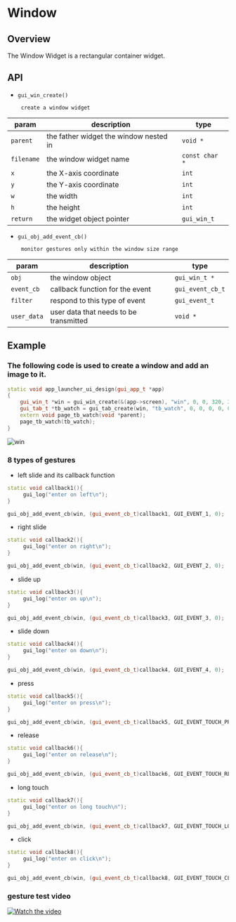 # Window

## Overview
The Window Widget is a rectangular container widget.

## API 

-  `gui_win_create()` 
        
        create a window widget

|param  | description  |type|
|--|--|--|
|`parent`|the father widget the window nested in|`void *`|  
|`filename`|the window widget name|`const char *`|
|`x`|the X-axis coordinate|`int`|
|`y`|the Y-axis coordinate|`int`|
|`w`|the width|`int`|
|`h`|the height|`int`|
|`return`|the widget object pointer|`gui_win_t`|  


-  `gui_obj_add_event_cb()` 
        
        monitor gestures only within the window size range 

|param  | description  |type|
|--|--|--|
|`obj`|the window object|`gui_win_t *`|  
|`event_cb`|callback function for the event|`gui_event_cb_t`|
|`filter`|respond to this type of event|`gui_event_t`|
|`user_data`|user data that needs to be transmitted|`void *`|


## Example 
### The following code is used to create a window and add an image to it.
```cpp
static void app_launcher_ui_design(gui_app_t *app)
{
    gui_win_t *win = gui_win_create(&(app->screen), "win", 0, 0, 320, 320);
    gui_tab_t *tb_watch = gui_tab_create(win, "tb_watch", 0, 0, 0, 0, 0, 0);
    extern void page_tb_watch(void *parent);
    page_tb_watch(tb_watch);
}
```
![win](https://foruda.gitee.com/images/1694169886660683122/5a0b4b9e_13408154.png "win.PNG") 



### 8 types of gestures  
- left slide and its callback function
```cpp
static void callback1(){
     gui_log("enter on left\n");
}
```
```cpp
gui_obj_add_event_cb(win, (gui_event_cb_t)callback1, GUI_EVENT_1, 0);
```

- right slide
```cpp
static void callback2(){
     gui_log("enter on right\n");
}
```
```cpp
gui_obj_add_event_cb(win, (gui_event_cb_t)callback2, GUI_EVENT_2, 0);
```
- slide up
```cpp
static void callback3(){
     gui_log("enter on up\n");
}
```
```cpp
gui_obj_add_event_cb(win, (gui_event_cb_t)callback3, GUI_EVENT_3, 0);
```
- slide down
```cpp
static void callback4(){
     gui_log("enter on down\n");
}
```
```cpp
gui_obj_add_event_cb(win, (gui_event_cb_t)callback4, GUI_EVENT_4, 0);
```
- press
```cpp
static void callback5(){
     gui_log("enter on press\n");
}
```
```cpp
gui_obj_add_event_cb(win, (gui_event_cb_t)callback5, GUI_EVENT_TOUCH_PRESSED, 0);
```
- release
```cpp
static void callback6(){
     gui_log("enter on release\n");
}
```
```cpp
gui_obj_add_event_cb(win, (gui_event_cb_t)callback6, GUI_EVENT_TOUCH_RELEASED, 0);
```
- long touch
```cpp
static void callback7(){
     gui_log("enter on long touch\n");
}
```
```cpp
gui_obj_add_event_cb(win, (gui_event_cb_t)callback7, GUI_EVENT_TOUCH_LONG, 0);
```
- click
```cpp
static void callback8(){
     gui_log("enter on click\n");
}
```
```cpp
gui_obj_add_event_cb(win, (gui_event_cb_t)callback8, GUI_EVENT_TOUCH_CLICKED, 0);
```

### gesture test video

[![Watch the video](https://foruda.gitee.com/images/1694169886660683122/5a0b4b9e_13408154.png)](https://drive.google.com/file/d/11g0-r2ntHIZG5vmdE5hANysPnQtJoUAD/view?usp=drive_link)


